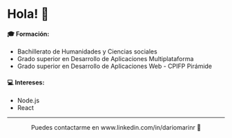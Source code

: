 # Hola! 👋
#### 🎓 Formación:
+ Bachillerato de Humanidades y Ciencias sociales
+ Grado superior en Desarrollo de Aplicaciones Multiplataforma
+ Grado superior en Desarrollo de Aplicaciones Web - CPIFP Pirámide
#### 💻 Intereses:
+ Node.js
+ React
------

<p align="center">
  Puedes contactarme en www.linkedin.com/in/dariomarinr 📩
</p>


<!--dariomr/dariomr `README.md` file for GitHub profile.--->
